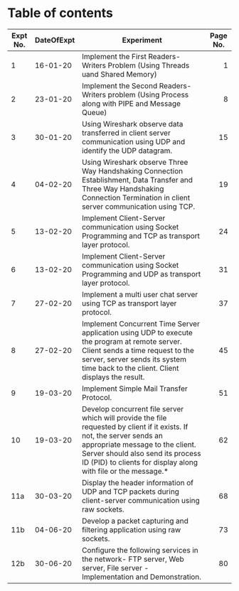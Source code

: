 # Table of contents

| <center> Expt No.</center> | <center>DateOfExpt</center> | <center>Experiment</center>                                                                                                                                                                                                                                      | <center>Page No.</center> |
| -------------------------- | --------------------------- | ---------------------------------------------------------------------------------------------------------------------------------------------------------------------------------------------------------------------------------------------------------------- | ------------------------: |
| 1                          | 16-01-20                    | Implement the First Readers-Writers Problem (Using Threads uand Shared Memory)                                                                                                                                                                                   |                         1 |
| 2                          | 23-01-20                    | Implement the Second Readers-Writers problem (Using Process along with PIPE and Message Queue)                                                                                                                                                                   |                         8 |
| 3                          | 30-01-20                    | Using Wireshark observe data transferred in client server communication using UDP and identify the UDP datagram.                                                                                                                                                 |                        15 |
| 4                          | 04-02-20                    | Using Wireshark observe Three Way Handshaking Connection Establishment, Data Transfer and Three Way Handshaking Connection Termination in client server communication using TCP.                                                                                 |                        19 |
| 5                          | 13-02-20                    | Implement Client-Server communication using Socket Programming and TCP as transport layer protocol.                                                                                                                                                              |                        24 |
| 6                          | 13-02-20                    | Implement Client-Server communication using Socket Programming and UDP as transport layer protocol.                                                                                                                                                              |                        31 |
| 7                          | 27-02-20                    | Implement a multi user chat server using TCP as transport layer protocol.                                                                                                                                                                                        |                        37 |
| 8                          | 27-02-20                    | Implement Concurrent Time Server application using UDP to execute the program at remote server. Client sends a time request to the server, server sends its system time back to the client. Client displays the result.                                          |                        45 |
| 9                          | 19-03-20                    | Implement Simple Mail Transfer Protocol.                                                                                                                                                                                                                         |                        51 |
| 10                         | 19-03-20                    | Develop concurrent file server which will provide the file requested by client if it exists. If not, the server sends an appropriate message to the client. Server should also send its process ID (PID) to clients for display along with file or the message.* |                        62 |
| 11a                        | 30-03-20                    | Display the header information of UDP and TCP packets during client-server communication using raw sockets.                                                                                                                                                      |                        68 |
| 11b                        | 04-06-20                    | Develop a packet capturing and filtering application using raw sockets.                                                                                                                                                                                          |                        73 |
| 12b                        | 30-06-20                    | Configure the following services in the network-  FTP server, Web server, File server - Implementation and Demonstration.                                                                                                                                        |                        80 |
